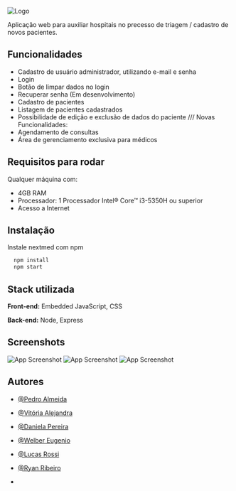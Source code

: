     
![Logo](https://i.ibb.co/dw5WbnMq/Logo2.png)




Aplicação web para auxiliar hospitais no precesso de triagem / cadastro de novos pacientes.


## Funcionalidades

- Cadastro de usuário administrador, utilizando e-mail e senha
- Login
- Botão de limpar dados no login
- Recuperar senha (Em desenvolvimento)
- Cadastro de pacientes
- Listagem de pacientes cadastrados
- Possibilidade de edição e exclusão de dados do paciente
  /// Novas Funcionalidades:
- Agendamento de consultas
- Área de gerenciamento exclusiva para médicos

## Requisitos para rodar
Qualquer máquina com:
- 4GB RAM
- Processador: 1 Processador Intel® Core™ i3-5350H ou superior
- Acesso a Internet

## Instalação

Instale nextmed com npm

```bash
  npm install
  npm start
```
    
## Stack utilizada

**Front-end:** Embedded JavaScript, CSS

**Back-end:** Node, Express


## Screenshots

![App Screenshot](https://i.ibb.co/cSXfM7wR/6.png)
![App Screenshot](https://i.ibb.co/HTbJbZnv/7.png)
![App Screenshot](https://i.ibb.co/d4L4dVdN/8.png)


## Autores
- [@Pedro Almeida](https://www.github.com/pedr0almd)
- [@Vitória Alejandra](https://www.github.com/vitoria-bandeira)
- [@Daniela Pereira](https://www.github.com/pdanib)
- [@Welber Eugenio](https://www.github.com/wjr154)
- [@Lucas Rossi](https://www.github.com/lrossigit)
- [@Ryan Ribeiro](https://www.github.com/R7aNR)




- 

